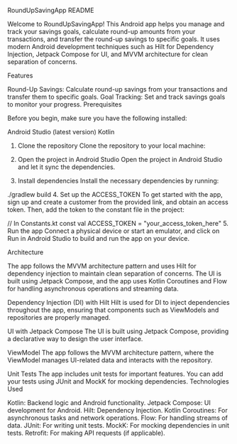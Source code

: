RoundUpSavingApp README

Welcome to RoundUpSavingApp! This Android app helps you manage and track your savings goals, calculate round-up amounts from your transactions, and transfer the round-up savings to specific goals. It uses modern Android development techniques such as Hilt for Dependency Injection, Jetpack Compose for UI, and MVVM architecture for clean separation of concerns.

Features

Round-Up Savings: Calculate round-up savings from your transactions and transfer them to specific goals.
Goal Tracking: Set and track savings goals to monitor your progress.
Prerequisites

Before you begin, make sure you have the following installed:

Android Studio (latest version)
Kotlin 

1. Clone the repository
   Clone the repository to your local machine:

2. Open the project in Android Studio
   Open the project in Android Studio and let it sync the dependencies.

3. Install dependencies
   Install the necessary dependencies by running:

./gradlew build
4. Set up the ACCESS_TOKEN
   To get started with the app, sign up and create a customer from the provided link, and obtain an access token. Then, add the token to the constant file in the project:

// In Constants.kt
const val ACCESS_TOKEN = "your_access_token_here"
5. Run the app
   Connect a physical device or start an emulator, and click on Run in Android Studio to build and run the app on your device.

Architecture

The app follows the MVVM architecture pattern and uses Hilt for dependency injection to maintain clean separation of concerns. The UI is built using Jetpack Compose, and the app uses Kotlin Coroutines and Flow for handling asynchronous operations and streaming data.

Dependency Injection (DI) with Hilt
Hilt is used for DI to inject dependencies throughout the app, ensuring that components such as ViewModels and repositories are properly managed.

UI with Jetpack Compose
The UI is built using Jetpack Compose, providing a declarative way to design the user interface.

ViewModel
The app follows the MVVM architecture pattern, where the ViewModel manages UI-related data and interacts with the repository.

Unit Tests
The app includes unit tests for important features. You can add your tests using JUnit and MockK for mocking dependencies.
Technologies Used

Kotlin: Backend logic and Android functionality.
Jetpack Compose: UI development for Android.
Hilt: Dependency Injection.
Kotlin Coroutines: For asynchronous tasks and network operations.
Flow: For handling streams of data.
JUnit: For writing unit tests.
MockK: For mocking dependencies in unit tests.
Retrofit: For making API requests (if applicable).
